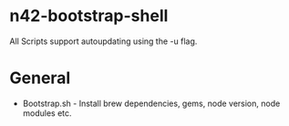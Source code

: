 # n42-bootstrap-shell
All Scripts support autoupdating using the -u flag.

# General

- Bootstrap.sh - Install brew dependencies, gems, node version, node modules etc.

